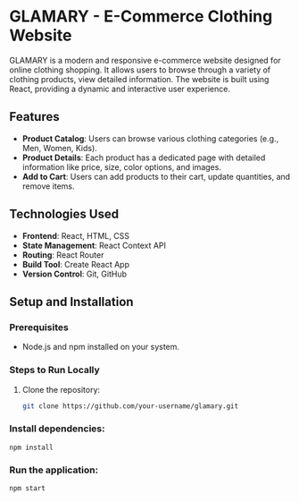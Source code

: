 # GLAMARY - E-Commerce Clothing Website

GLAMARY is a modern and responsive e-commerce website designed for online clothing shopping. It allows users to browse through a variety of clothing products, view detailed information. The website is built using React, providing a dynamic and interactive user experience.

## Features

- **Product Catalog**: Users can browse various clothing categories (e.g., Men, Women, Kids).
- **Product Details**: Each product has a dedicated page with detailed information like price, size, color options, and images.
- **Add to Cart**: Users can add products to their cart, update quantities, and remove items.

## Technologies Used

- **Frontend**: React, HTML, CSS
- **State Management**: React Context API 
- **Routing**: React Router
- **Build Tool**: Create React App
- **Version Control**: Git, GitHub

## Setup and Installation

### Prerequisites

- Node.js and npm installed on your system.

### Steps to Run Locally

1. Clone the repository:
   ```bash
   git clone https://github.com/your-username/glamary.git

### Install dependencies:
    npm install
    
### Run the application:
    npm start
